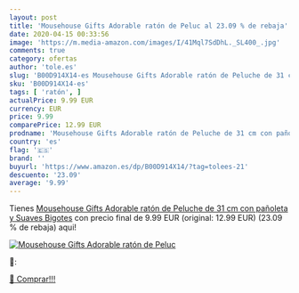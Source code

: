 ```yaml
---
layout: post
title: 'Mousehouse Gifts Adorable ratón de Peluc al 23.09 % de rebaja'
date: 2020-04-15 00:33:56
image: 'https://m.media-amazon.com/images/I/41Mql7SdDhL._SL400_.jpg'
comments: true
category: ofertas
author: 'tole.es'
slug: 'B00D914X14-es Mousehouse Gifts Adorable ratón de Peluche de 31 cm con...'
sku: 'B00D914X14-es'
tags: [ 'ratón', ]
actualPrice: 9.99 EUR
currency: EUR
price: 9.99
comparePrice: 12.99 EUR
prodname: 'Mousehouse Gifts Adorable ratón de Peluche de 31 cm con pañoleta y Suaves Bigotes'
country: 'es'
flag: '🇪🇸'
brand: ''
buyurl: 'https://www.amazon.es/dp/B00D914X14/?tag=tolees-21'
descuento: '23.09'
average: '9.99'
---
```


Tienes [Mousehouse Gifts Adorable ratón de Peluche de 31 cm con pañoleta y Suaves Bigotes](https://www.amazon.es/dp/B00D914X14/?tag=tolees-21) con precio final de  9.99 EUR (original: 12.99 EUR) (23.09 %  de rebaja) aqui!

[![Mousehouse Gifts Adorable ratón de Peluc](https://m.media-amazon.com/images/I/41Mql7SdDhL._SL400_.jpg)](https://www.amazon.es/dp/B00D914X14/?tag=tolees-21)

🔎:


[🛒 Comprar!!!](https://www.amazon.es/dp/B00D914X14/?tag=tolees-21)
